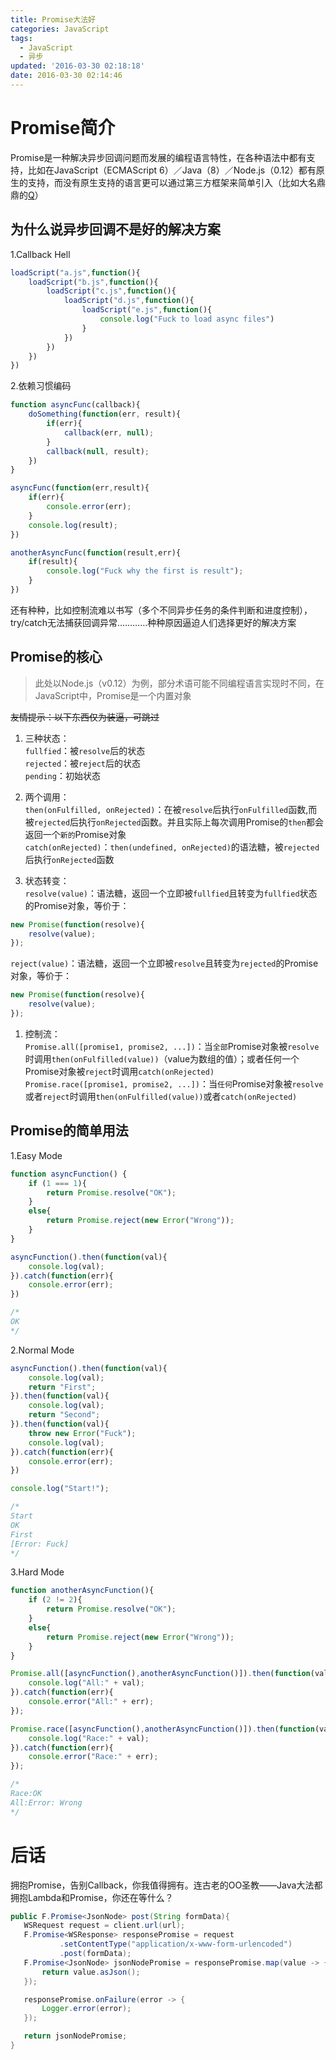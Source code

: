 ```yaml
---
title: Promise大法好
categories: JavaScript
tags:
  - JavaScript
  - 异步
updated: '2016-03-30 02:18:18'
date: 2016-03-30 02:14:46
---
```


# Promise简介

Promise是一种解决异步回调问题而发展的编程语言特性，在各种语法中都有支持，比如在JavaScript（ECMAScript 6）／Java（8）／Node.js（0.12）都有原生的支持，而没有原生支持的语言更可以通过第三方框架来简单引入（比如大名鼎鼎的[Q][1]）

## 为什么说异步回调不是好的解决方案

1\.Callback Hell

```javascript
loadScript("a.js",function(){
    loadScript("b.js",function(){
        loadScript("c.js",function(){
            loadScript("d.js",function(){
                loadScript("e.js",function(){
                    console.log("Fuck to load async files")
                }
            })
        })
    })
})
```

2\.依赖习惯编码

```javascript
function asyncFunc(callback){
    doSomething(function(err, result){
        if(err){
            callback(err, null);
        }
        callback(null, result);
    })
}

asyncFunc(function(err,result){
    if(err){
        console.error(err);
    }
    console.log(result);
})

anotherAsyncFunc(function(result,err){
    if(result){
        console.log("Fuck why the first is result");
    }
})
```

还有种种，比如控制流难以书写（多个不同异步任务的条件判断和进度控制），try/catch无法捕获回调异常…………种种原因逼迫人们选择更好的解决方案

## Promise的核心

> 此处以Node.js（v0.12）为例，部分术语可能不同编程语言实现时不同，在JavaScript中，Promise是一个内置对象

~~友情提示：以下东西仅为装逼，可跳过~~

1.  三种状态：  
    `fullfied`：被`resolve`后的状态  
    `rejected`：被`reject`后的状态  
    `pending`：初始状态

2.  两个调用：  
    `then(onFulfilled, onRejected)`：在被`resolve`后执行`onFulfilled`函数,而被`rejected`后执行`onRejected`函数。并且实际上每次调用Promise的`then`都会返回一个`新的`Promise对象  
    `catch(onRejected)`：`then(undefined, onRejected)`的语法糖，被`rejected`后执行`onRejected`函数

3.  状态转变：  
    `resolve(value)`：语法糖，返回一个立即被`fullfied`且转变为`fullfied`状态的Promise对象，等价于：
    
```javascript
new Promise(function(resolve){
    resolve(value);
});
```


`reject(value)`：语法糖，返回一个立即被`resolve`且转变为`rejected`的Promise对象，等价于：

```javascript
new Promise(function(resolve){
    resolve(value);
});
```
    

1.  控制流：  
    `Promise.all([promise1, promise2, ...])`：当`全部`Promise对象被`resolve`时调用`then(onFulfilled(value))`（value为数组的值）；或者任何一个Promise对象被`reject`时调用`catch(onRejected)`  
    `Promise.race([promise1, promise2, ...])`：当`任何`Promise对象被`resolve`或者`reject`时调用`then(onFulfilled(value))`或者`catch(onRejected)`

## Promise的简单用法

1\.Easy Mode

```javascript
function asyncFunction() {
    if (1 === 1){
        return Promise.resolve("OK");
    }
    else{
        return Promise.reject(new Error("Wrong"));
    }
}

asyncFunction().then(function(val){
    console.log(val);
}).catch(function(err){
    console.error(err);
})

/*
OK
*/
```

2\.Normal Mode

```javascript
asyncFunction().then(function(val){
    console.log(val);
    return "First";
}).then(function(val){
    console.log(val);
    return "Second";
}).then(function(val){
    throw new Error("Fuck");
    console.log(val);
}).catch(function(err){
    console.error(err);
})

console.log("Start!");

/*
Start
OK
First
[Error: Fuck]
*/
```

3\.Hard Mode

```javascript
function anotherAsyncFunction(){
    if (2 != 2){
        return Promise.resolve("OK");
    }
    else{
        return Promise.reject(new Error("Wrong"));
    }
}

Promise.all([asyncFunction(),anotherAsyncFunction()]).then(function(val){
    console.log("All:" + val);
}).catch(function(err){
    console.error("All:" + err);
});

Promise.race([asyncFunction(),anotherAsyncFunction()]).then(function(val){
    console.log("Race:" + val);
}).catch(function(err){
    console.error("Race:" + err);
});

/*
Race:OK
All:Error: Wrong
*/
```

# 后话

拥抱Promise，告别Callback，你我值得拥有。连古老的OO圣教——Java大法都拥抱Lambda和Promise，你还在等什么？

```java
public F.Promise<JsonNode> post(String formData){
   WSRequest request = client.url(url);
   F.Promise<WSResponse> responsePromise = request
           .setContentType("application/x-www-form-urlencoded")
           .post(formData);
   F.Promise<JsonNode> jsonNodePromise = responsePromise.map(value -> {
       return value.asJson();
   });

   responsePromise.onFailure(error -> {
       Logger.error(error);
   });

   return jsonNodePromise;
}
```

[1]: https://github.com/kriskowal/q